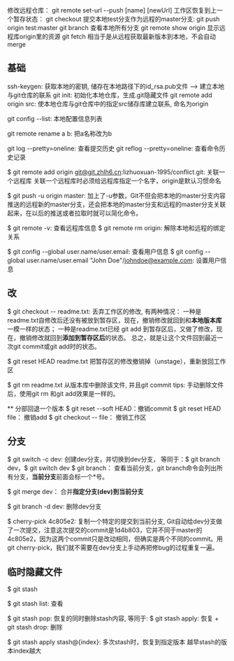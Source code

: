 
修改远程仓库： git remote set-url --push [name] [newUrl]
工作区恢复到上一个暂存状态： git checkout 
提交本地test分支作为远程的master分支: git push origin test:master
git branch 查看本地所有分支
git remote show origin 显示远程库origin里的资源
git fetch 相当于是从远程获取最新版本到本地，不会自动merge


## 基础

ssh-keygen: 获取本地的密钥, 储存在本地路径下的id_rsa.pub文件 --> 建立本地与git仓库的联系
git init: 初始化本地仓库，生成.git隐藏文件
git remote add origin src: 使本地仓库与git仓库中的指定src储存库建立联系, 命名为origin

git config --list: 本地配置信息列表

git remote rename a b: 把a名称改为b

git log --pretty=oneline: 查看提交历史
git reflog --pretty=oneline: 查看命令历史记录

$ git remote add origin git@git.zhlh6.cn:lizhuoxuan-1995/conflict.git: 关联一个远程库
关联一个远程库时必须给远程库指定一个名字，origin是默认习惯命名

$ git push -u origin master: 加上了-u参数，Git不但会把本地的master分支内容推送的远程新的master分支，还会把本地的master分支和远程的master分支关联起来，在以后的推送或者拉取时就可以简化命令。

$ git remote -v: 查看远程库信息
$ git remote rm origin: 解除本地和远程的绑定关系

$ git config --global user.name/user.email: 查看用户信息
$ git config --global user.name/user.email "John Doe"/johndoe@example.com: 设置用户信息


## 改
$ git checkout -- readme.txt: 丢弃工作区的修改, 有两种情况：
一种是readme.txt自修改后还没有被放到暂存区，现在，撤销修改就回到和**本地版本库**一模一样的状态；
一种是readme.txt已经 git add 到暂存区后，又做了修改，现在，撤销修改就回到**添加到暂存区后**的状态。
总之，就是让这个文件回到最近一次git commit或git add时的状态。

$ git reset HEAD readme.txt 把暂存区的修改撤销掉（unstage），重新放回工作区

$ git rm readme.txt 从版本库中删除该文件, 并且git commit
tips: 手动删除文件后，使用git rm <file>和git add<file>效果是一样的。

** 分部回退一个版本
$ git reset --soft HEAD：撤销commit
$ git reset HEAD file： 撤销add
$ git checkout -- file： 撤销工作区



## 分支
$ git switch -c dev: 创建dev分支，并切换到dev分支， 等同于：$ git branch dev，$ git switch dev
$ git branch： 查看当前分支，git branch命令会列出所有分支，**当前分支**前面会标一个*号。

$ git merge dev： 合并**指定分支(dev)**到**当前分支**

$ git branch -d dev: 删除dev分支

$ cherry-pick 4c805e2: 复制一个特定的提交到当前分支, Git自动给dev分支做了一次提交，注意这次提交的commit是1d4b803，它并不同于master的4c805e2，因为这两个commit只是改动相同，但确实是两个不同的commit。用git cherry-pick，我们就不需要在dev分支上手动再把修bug的过程重复一遍。


## 临时隐藏文件

$ git stash 

$ git stash list: 查看

$ git stash pop: 恢复的同时删除stash内容, 等同于: $ git stash apply: 恢复 + git stash drop: 删除

$ git stash apply stash@{index}: 多次stash时，恢复到指定版本  越早stash的版本index越大